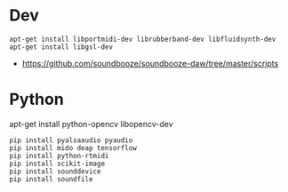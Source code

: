 # Dev

```
apt-get install libportmidi-dev librubberband-dev libfluidsynth-dev 
apt-get install libgsl-dev
```

- https://github.com/soundbooze/soundbooze-daw/tree/master/scripts

# Python

apt-get install python-opencv libopencv-dev

```
pip install pyalsaaudio pyaudio
pip install mido deap tensorflow
pip install python-rtmidi
pip install scikit-image
pip install sounddevice
pip install soundfile
```
